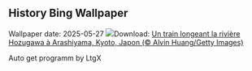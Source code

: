 ## History Bing Wallpaper
Wallpaper date: 2025-05-27
![](https://www.bing.com/th?id=OHR.Arashiyama2025_FR-CA3817610011_UHD.jpg&w=1000)Download: [Un train longeant la rivière Hozugawa à Arashiyama, Kyoto, Japon (© Alvin Huang/Getty Images)](https://www.bing.com/th?id=OHR.Arashiyama2025_FR-CA3817610011_UHD.jpg)

Auto get programm by LtgX
